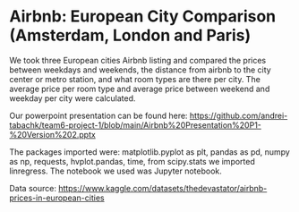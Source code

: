 # Airbnb: European City Comparison (Amsterdam, London and Paris)

We took three European cities Airbnb listing and compared the prices between weekdays and weekends, the distance from airbnb to the city center or metro station, and what room types are there per city. The average price per room type and average price between weekend and weekday per city were calculated.

Our powerpoint presentation can be found here: https://github.com/andrei-tabachk/team6-project-1/blob/main/Airbnb%20Presentation%20P1-%20Version%202.pptx

The packages imported were: matplotlib.pyplot as plt, pandas as pd, numpy as np, requests, hvplot.pandas, time, from scipy.stats we imported linregress. 
The notebook we used was Jupyter notebook.

Data source: https://www.kaggle.com/datasets/thedevastator/airbnb-prices-in-european-cities

